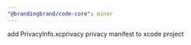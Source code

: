 ```yaml
---
"@brandingbrand/code-core": minor
---
```


add PrivacyInfo.xcprivacy privacy manifest to xcode project
